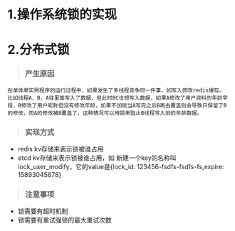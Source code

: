 # 1.操作系统锁的实现
> 

# 2.分布式锁
> ### 产生原因
    在单体单实例程序的运行过程中，如果发生了多线程竞争同一件事，如写入修改redis缓存。
    比如线程A、B，A往里面写入了数据，但此时BC也想写入数据，如果A修改了用户资料的年龄字段，B修改了用户昵称但没有修改年龄，如果不加锁当A写完之后B再去覆盖则会导致只保留了B的修改，而A的修改被B覆盖了，这种情况可以用锁来阻止B线程写入旧的年龄数据。
> ### 实现方式
* redis kv存储来表示锁被谁占用
* etcd kv存储来表示锁被谁占用，如 新建一个key的名称叫 lock_user_modify，它的value是{lock_id: 123456-fsdfs-fsdfs-fs,expire: 15893045678}

> ### 注意事项
* 锁需要有超时机制
* 锁需要有重试强锁的最大重试次数